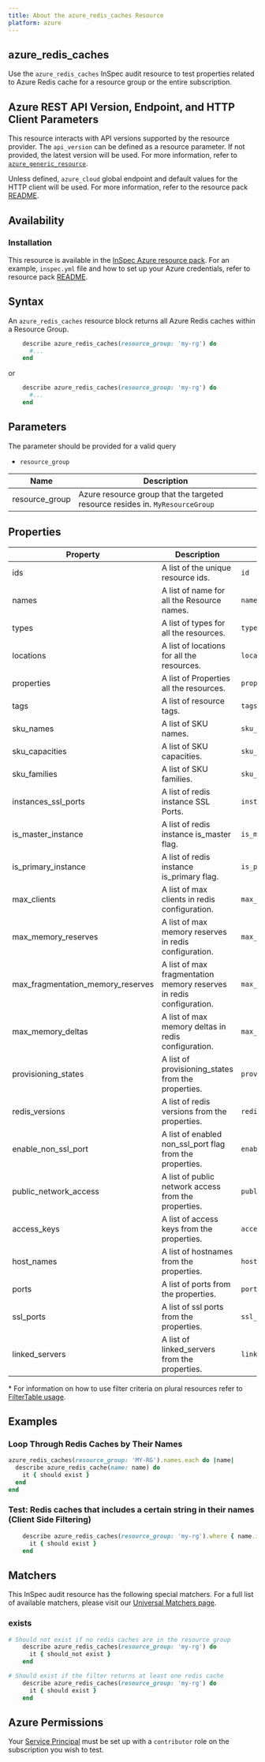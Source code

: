 ```yaml
---
title: About the azure_redis_caches Resource
platform: azure
---
```


## azure_redis_caches

Use the `azure_redis_caches` InSpec audit resource to test properties related to Azure Redis cache for a resource group or the entire subscription.

## Azure REST API Version, Endpoint, and HTTP Client Parameters

This resource interacts with API versions supported by the resource provider. The `api_version` can be defined as a resource parameter. If not provided, the latest version will be used. For more information, refer to [`azure_generic_resource`](azure_generic_resource.md).

Unless defined, `azure_cloud` global endpoint and default values for the HTTP client will be used. For more information, refer to the resource pack [README](../../README.md).

## Availability

### Installation

This resource is available in the [InSpec Azure resource pack](https://github.com/inspec/inspec-azure). For an example, `inspec.yml` file and how to set up your Azure credentials, refer to resource pack [README](../../README.md#Service-Principal).

## Syntax

An `azure_redis_caches` resource block returns all Azure Redis caches within a Resource Group.

```ruby
    describe azure_redis_caches(resource_group: 'my-rg') do
      #...
    end
```

or

```ruby
    describe azure_redis_caches(resource_group: 'my-rg') do
      #...
    end
```

## Parameters

The parameter should be provided for a valid query

- `resource_group`

| Name                            | Description                                                                      |
|---------------------------------|----------------------------------------------------------------------------------|
| resource_group                  | Azure resource group that the targeted resource resides in. `MyResourceGroup`    |

## Properties

| Property            | Description                                        | Filter Criteria<superscript>*</superscript> |
|--------------------|----------------------------------------------------|-----------------|
| ids                | A list of the unique resource ids.                 | `id`            |
| names              | A list of name for all the Resource names.         | `name`          |
| types              | A list of types for all the resources.             | `type`          |
| locations          | A list of locations for all the resources.         | `location`      |
| properties         | A list of Properties all the resources.            | `properties`    |
| tags               | A list of resource tags.                           | `tags`          |
| sku_names          | A list of SKU names.                               | `sku_name`      |
| sku_capacities     | A list of SKU capacities.                          | `sku_capacitie` |
| sku_families       | A list of SKU families.                            | `sku_family`    |
| instances_ssl_ports| A list of redis instance SSL Ports.                | `instances_ssl_ports` |
| is_master_instance | A list of redis instance is_master flag.           | `is_master_instance` |
| is_primary_instance| A list of redis instance is_primary flag.          | `is_primary_instance` |
| max_clients        | A list of max clients in redis configuration.      | `max_clients`   |
| max_memory_reserves| A list of max memory reserves in redis configuration.| `max_memory_reserves` |
| max_fragmentation_memory_reserves| A list of max fragmentation memory reserves in redis configuration. | `max_fragmentation_memory_reserves` |
| max_memory_deltas  | A list of max memory deltas in redis configuration. | `max_memory_deltas`|
| provisioning_states| A list of provisioning_states from the properties. | `provisioning_state` |
| redis_versions     | A list of redis versions from the properties.      | `redis_versions` |
| enable_non_ssl_port | A list of enabled non_ssl_port flag from the properties. | `enable_non_ssl_port` |
| public_network_access | A list of public network access from the properties. | `public_network_access` |
| access_keys        | A list of access keys from the properties.         | `access_keys`   |
| host_names         | A list of hostnames from the properties.           | `host_names`    |
| ports              | A list of ports from the properties.               | `ports`         |
| ssl_ports          | A list of ssl ports from the properties.           | `ssl_ports`     |
| linked_servers     | A list of linked_servers from the properties.      | `linked_servers`|

<superscript>*</superscript> For information on how to use filter criteria on plural resources refer to [FilterTable usage](https://github.com/inspec/inspec/blob/master/dev-docs/filtertable-usage.md).

## Examples

### Loop Through Redis Caches by Their Names

```ruby
azure_redis_caches(resource_group: 'MY-RG').names.each do |name|
  describe azure_redis_cache(name: name) do
    it { should exist }
  end
end
```

### Test: Redis caches that includes a certain string in their names (Client Side Filtering)

```ruby
    describe azure_redis_caches(resource_group: 'my-rg').where { name.include?('spec-client') } do
      it { should exist }
    end
```

## Matchers

This InSpec audit resource has the following special matchers. For a full list of available matchers, please visit our [Universal Matchers page](https://www.inspec.io/docs/reference/matchers/).

### exists

```ruby
# Should not exist if no redis caches are in the resource group
    describe azure_redis_caches(resource_group: 'my-rg') do
      it { should_not exist }
    end

# Should exist if the filter returns at least one redis cache
    describe azure_redis_caches(resource_group: 'my-rg') do
      it { should exist }
    end
```

## Azure Permissions

Your [Service Principal](https://docs.microsoft.com/en-us/azure/azure-resource-manager/resource-group-create-service-principal-portal) must be set up with a `contributor` role on the subscription you wish to test.
